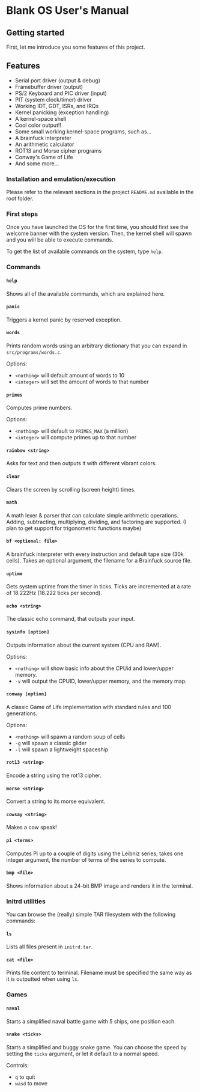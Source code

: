 # Blank OS User's Manual

## Getting started

First, let me introduce you some features of this project.

## Features

- Serial port driver (output & debug)
- Framebuffer driver (output)
- PS/2 Keyboard and PIC driver (input)
- PIT (system clock/timer) driver
- Working IDT, GDT, ISRs, and IRQs
- Kernel panicking (exception handling)
- A kernel-space shell
- Cool color output!!
- Some small working kernel-space programs, such as...
- A brainfuck interpreter
- An arithmetic calculator
- ROT13 and Morse cipher programs
- Conway's Game of Life
- And some more...

### Installation and emulation/execution

Please refer to the relevant sections in the project `README.md` available in the root folder.

### First steps

Once you have launched the OS for the first time, you should first see the welcome banner with the system version. Then, the kernel shell will spawn and you will be able to execute commands.

To get the list of available commands on the system, type `help`.

### Commands

#### `help`

Shows all of the available commands, which are explained here.

#### `panic`

Triggers a kernel panic by reserved exception.

#### `words`

Prints random words using an arbitrary dictionary that you can expand in `src/programs/words.c`.

Options:
- `<nothing>` will default amount of words to 10
- `<integer>` will set the amount of words to that number 

#### `primes`

Computes prime numbers.

Options:
- `<nothing>` will default to `PRIMES_MAX` (a million)
- `<integer>` will compute primes up to that number

#### `rainbow <string>`

Asks for text and then outputs it with different vibrant colors.

#### `clear`

Clears the screen by scrolling (screen height) times.

#### `math`

A math lexer & parser that can calculate simple arithmetic operations. Adding, subtracting, multiplying, dividing, and factoring are supported. (I plan to get support for trigonometric functions maybe)

#### `bf <optional: file>`

A brainfuck interpreter with every instruction and default tape size (30k cells). Takes an optional argument, the filename for a Brainfuck source file.

#### `uptime`

Gets system uptime from the timer in ticks. Ticks are incremented at a rate of 18.222Hz (18.222 ticks per second).

#### `echo <string>`

The classic echo command, that outputs your input.

#### `sysinfo [option]`

Outputs information about the current system (CPU and RAM).
 
Options:
- `<nothing>` will show basic info about the CPUid and lower/upper memory.
- `-v` will output the CPUID, lower/upper memory, and the memory map.

#### `conway [option]`

A classic Game of Life implementation with standard rules and 100 generations.

Options:
- `<nothing>` will spawn a random soup of cells
- `-g` will spawn a classic glider
- `-l` will spawn a lightweight spaceship

#### `rot13 <string>`

Encode a string using the rot13 cipher.

#### `morse <string>`

Convert a string to its morse equivalent.

#### `cowsay <string>`

Makes a cow speak!

#### `pi <terms>`

Computes Pi up to a couple of digits using the Leibniz series; takes one integer argument, the number of terms of the series to compute.

#### `bmp <file>`

Shows information about a 24-bit BMP image and renders it in the terminal.

### Initrd utilities

You can browse the (really) simple TAR filesystem with the following commands:

#### `ls`

Lists all files present in `initrd.tar`.

#### `cat <file>`

Prints file content to terminal. Filename must be specified the same way as it is outputted when using `ls`.

### Games

#### `naval`

Starts a simplified naval battle game with 5 ships, one position each.

#### `snake <ticks>`

Starts a simplified and buggy snake game. You can choose the speed by setting the `ticks` argument, or let it default to a normal speed.

Controls:
- `q` to quit
- `wasd` to move
